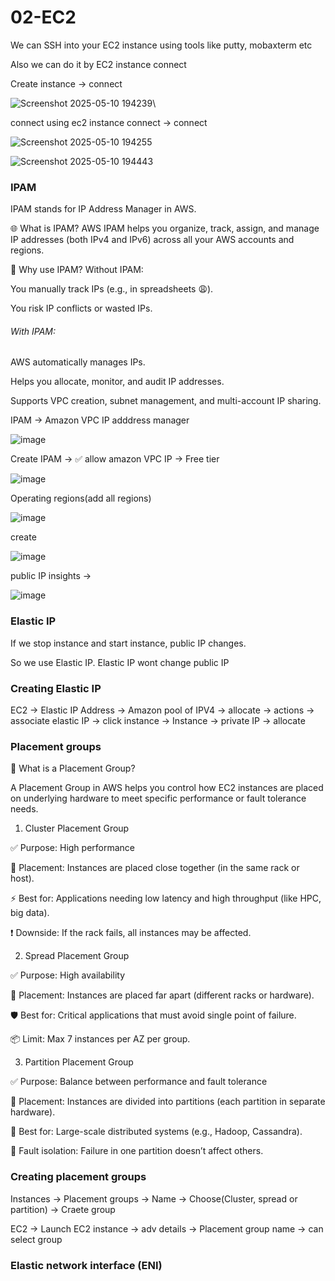 # 02-EC2

We can SSH into your EC2 instance using tools like putty, mobaxterm etc

Also we can do it by EC2 instance connect

Create instance → connect

![Screenshot 2025-05-10 194239](https://github.com/user-attachments/assets/721f5649-d574-473e-80af-df1eee74c321)\

connect using ec2 instance connect → connect

![Screenshot 2025-05-10 194255](https://github.com/user-attachments/assets/2316c7f8-7901-458b-bf80-d7abb25cd5d8)

![Screenshot 2025-05-10 194443](https://github.com/user-attachments/assets/3bc5be13-657d-44f5-bafc-362615843262)



### IPAM

IPAM stands for IP Address Manager in AWS.

🌐 What is IPAM?
AWS IPAM helps you organize, track, assign, and manage IP addresses (both IPv4 and IPv6) across all your AWS accounts and regions.

🔧 Why use IPAM?
Without IPAM:

You manually track IPs (e.g., in spreadsheets 😩).

You risk IP conflicts or wasted IPs.

###### With IPAM:

AWS automatically manages IPs.

Helps you allocate, monitor, and audit IP addresses.

Supports VPC creation, subnet management, and multi-account IP sharing.

IPAM → Amazon VPC IP adddress manager 

![image](https://github.com/user-attachments/assets/999c9817-1e34-4d97-911f-dcca092912d5)

Create IPAM → ✅ allow amazon VPC IP → Free tier

![image](https://github.com/user-attachments/assets/562eebed-2a9c-4736-922f-fb5ba571b3af)

Operating regions(add all regions) 

![image](https://github.com/user-attachments/assets/29e88fae-b8c6-4add-a7c2-6891ba56b570)

create

![image](https://github.com/user-attachments/assets/cb9dd0cd-d008-4fb8-a767-8db2dd960fa6)

public IP insights → 

![image](https://github.com/user-attachments/assets/c0882baa-7276-4573-874e-76f37d093f8b)

### Elastic IP

If we stop instance and start instance, public IP changes. 

So we use Elastic IP. Elastic IP wont change public IP

### Creating Elastic IP

EC2 → Elastic IP Address → Amazon pool of IPV4 → allocate → actions → associate elastic IP → click instance → Instance → private IP → allocate

### Placement groups

🔶 What is a Placement Group?

A Placement Group in AWS helps you control how EC2 instances are placed on underlying hardware to meet specific performance or fault tolerance needs.

1. Cluster Placement Group
   
✅ Purpose: High performance

📍 Placement: Instances are placed close together (in the same rack or host).

⚡ Best for: Applications needing low latency and high throughput (like HPC, big data).

❗ Downside: If the rack fails, all instances may be affected.

2. Spread Placement Group
   
✅ Purpose: High availability

📍 Placement: Instances are placed far apart (different racks or hardware).

🛡️ Best for: Critical applications that must avoid single point of failure.

📦 Limit: Max 7 instances per AZ per group.

3. Partition Placement Group
   
✅ Purpose: Balance between performance and fault tolerance

📍 Placement: Instances are divided into partitions (each partition in separate hardware).

🧠 Best for: Large-scale distributed systems (e.g., Hadoop, Cassandra).

🔁 Fault isolation: Failure in one partition doesn’t affect others.



### Creating placement groups

Instances → Placement groups → Name → Choose(Cluster, spread or partition) → Craete group

EC2 → Launch EC2 instance → adv details → Placement group name → can select group

### Elastic network interface (ENI)






